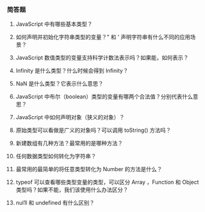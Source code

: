 ### 简答题

1. JavaScript 中有哪些基本类型？

1. 如何声明并初始化字符串类型的变量？" 和 ' 声明字符串有什么不同的应用场景？

1. JavaScript 数值类型的变量支持科学计数法表示吗？如果能，如何表示？

1. Infinity 是什么类型？什么时候会得到 Infinity？

1. NaN 是什么类型？它表示什么意思？

1. JavaScript 中布尔（boolean）类型的变量有哪两个合法值？分别代表什么意思？

1. JavaScript 中如何声明对象（狭义的对象）？

1. 原始类型可以看做是广义的对象吗？可以调用 toString() 方法吗？

1. 新建数组有几种方法？最常用的是哪种方法？

1. 任何数据类型如何转化为字符串？

1. 最常用的最简单的将任意类型转化为 Number 的方法是什么？

1. typeof 可以查看哪些类型变量的类型，可以区分 Array ，Function 和 Object 类型吗？如果不能，我们该使用什么办法区分？

1. nul1l 和 undefined 有什么区别？

